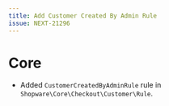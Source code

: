 ```yaml
---
title: Add Customer Created By Admin Rule
issue: NEXT-21296
---
```

# Core
* Added `CustomerCreatedByAdminRule` rule in `Shopware\Core\Checkout\Customer\Rule`.
